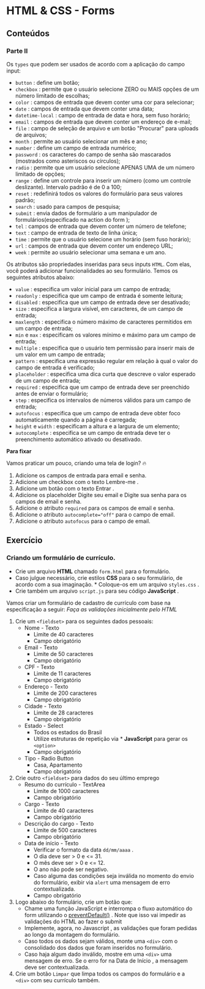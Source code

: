 # HTML & CSS - Forms
## Conteúdos
### Parte II

Os `types` que podem ser usados de acordo com a aplicação do campo input:
* `button` : define um botão;
* `checkbox` : permite que o usuário selecione ZERO ou MAIS opções de um número limitado de escolhas;
* `color` : campos de entrada que devem conter uma cor para selecionar;
* `date` : campos de entrada que devem conter uma data;
* `datetime-local` : campo de entrada de data e hora, sem fuso horário;
* `email` : campos de entrada que devem conter um endereço de e-mail;
* `file` : campo de seleção de arquivo e um botão "Procurar" para uploads de arquivos;
* `month` : permite ao usuário selecionar um mês e ano;
* `number` : define um campo de entrada numérico;
* `password` : os caracteres do campo de senha são mascarados (mostrados como asteriscos ou círculos);
* `radio` : permite que um usuário selecione APENAS UMA de um número limitado de opções;
* `range` : define um controle para inserir um número (como um controle deslizante). Intervalo padrão é de 0 a 100;
* `reset` : redefinirá todos os valores do formulário para seus valores padrão;
* `search` : usado para campos de pesquisa;
* `submit` : envia dados de formulário a um manipulador de formulários(especificado na action do form );
* `tel` : campos de entrada que devem conter um número de telefone;
* `text` : campo de entrada de texto de linha única;
* `time` : permite que o usuário selecione um horário (sem fuso horário);
* `url` : campos de entrada que devem conter um endereço URL;
* `week` : permite ao usuário selecionar uma semana e um ano.

Os atributos são propriedades inseridas para seus inputs `HTML`. Com elas, você poderá adicionar funcionalidades ao seu formulário. Temos os seguintes atributos abaixo:

* `value` : especifica um valor inicial para um campo de entrada;
* `readonly` : especifica que um campo de entrada é somente leitura;
* `disabled` : especifica que um campo de entrada deve ser desativado;
* `size` : especifica a largura visível, em caracteres, de um campo de entrada;
* `maxlength` : especifica o número máximo de caracteres permitidos em um campo de entrada;
* `min` e `max` : especificam os valores mínimo e máximo para um campo de entrada;
* `multiple` : especifica que o usuário tem permissão para inserir mais de um valor em um campo de entrada;
* `pattern` : especifica uma expressão regular em relação à qual o valor do campo de entrada é verificado;
* `placeholder` : especifica uma dica curta que descreve o valor esperado de um campo de entrada;
* `required` : especifica que um campo de entrada deve ser preenchido antes de enviar o formulário;
* `step` : especifica os intervalos de números válidos para um campo de entrada;
* `autofocus` : especifica que um campo de entrada deve obter foco automaticamente quando a página é carregada;
* `height` e `width` : especificam a altura e a largura de um elemento;
* `autocomplete` : especifica se um campo de entrada deve ter o preenchimento automático ativado ou desativado.

**Para fixar**  

Vamos praticar um pouco, criando uma tela de login? 🔥
1. Adicione os campos de entrada para email e senha.
2. Adicione um checkbox com o texto Lembre-me .
3. Adicione um botão com o texto Entrar .
4. Adicione os placeholder Digite seu email e Digite sua senha para os campos de email e senha.
5. Adicione o atributo `required` para os campos de email e senha.
6. Adicione o atributo `autocomplete="off"` para o campo de email.
7. Adicione o atributo `autofocus` para o campo de email.

## Exercício

### **Criando um formulário de currículo.**
* Crie um arquivo **HTML** chamado `form.html` para o formulário.
* Caso julgue necessário, crie estilos **CSS** para o seu formulário, de acordo com a sua imaginação. * Coloque-os em um arquivo `styles.css` .
* Crie também um arquivo `script.js` para seu código **JavaScript** .  

Vamos criar um formulário de cadastro de currículo com base na especificação a seguir:
*Faça as validações inicialmente pelo HTML*
1. Crie um `<fieldset>` para os seguintes dados pessoais:
    * Nome - Texto
      * Limite de 40 caracteres
      * Campo obrigatório
    * Email - Texto
      * Limite de 50 caracteres
      * Campo obrigatório
    * CPF - Texto
      * Limite de 11 caracteres
      * Campo obrigatório
    * Endereço - Texto
      * Limite de 200 caracteres
      * Campo obrigatório
    * Cidade - Texto
      * Limite de 28 caracteres
      * Campo obrigatório
    * Estado - Select
      * Todos os estados do Brasil
      * Utilize estruturas de repetição via * **JavaScript** para gerar os `<option>`
      * Campo obrigatório
    * Tipo - Radio Button
      * Casa, Apartamento
      * Campo obrigatório
2. Crie outro `<fieldset>` para dados do seu último emprego  
    * Resumo do currículo - TextArea
      * Limite de 1000 caracteres
      * Campo obrigatório
    * Cargo - Texto
      * Limite de 40 caracteres
      * Campo obrigatório
    * Descrição do cargo - Texto
      * Limite de 500 caracteres
      * Campo obrigatório
    * Data de início - Texto
      * Verificar o formato da data `dd/mm/aaaa` .
      * O dia deve ser > 0 e <= 31.
      * O mês deve ser > 0 e <= 12.
      * O ano não pode ser negativo.
      * Caso alguma das condições seja inválida no momento do envio do formulário, exibir via `alert` uma mensagem de erro contextualizada.
      * Campo obrigatório
3. Logo abaixo do formulário, crie um botão que:
    * Chame uma função JavaScript e interrompa o fluxo automático do form utilizando o [preventDefault()](https://developer.mozilla.org/pt-BR/docs/Web/API/Event/preventDefault) . Note que isso vai impedir as validações do HTML ao fazer o submit
    * Implemente, agora, no Javascript , as validações que foram pedidas ao longo da montagem do formulário.
    * Caso todos os dados sejam válidos, monte uma `<div>` com o consolidado dos dados que foram inseridos no formulário.
    * Caso haja algum dado inválido, mostre em uma `<div>` uma mensagem de erro. Se o erro for na Data de Início , a mensagem deve ser contextualizada.
4. Crie um botão `Limpar` que limpa todos os campos do formulário e a `<div>` com seu currículo também.